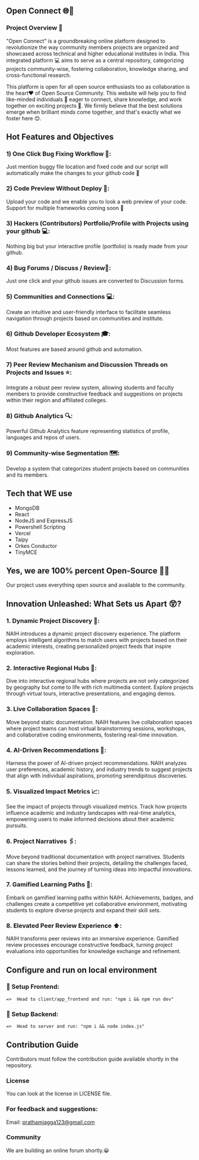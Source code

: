 ##       Open Connect  🌐🧠

### Project Overview 📄
"Open Connect" is a groundbreaking online platform designed to revolutionize the way community members projects are organized and showcased across technical and higher educational institutes in India. This integrated platform 💻 aims to serve as a central repository, categorizing projects community-wise, fostering collaboration, knowledge sharing, and cross-functional research.

This platform is open for all open source enthusiasts too as collaboration is  the heart❤️ of Open Source Community. This website will help you to  find like-minded individuals 🧠 eager to connect, share knowledge, and work together on exciting projects 🚀. We firmly believe that the best solutions emerge when brilliant minds come together, and that's exactly what we foster here 😊.

## Hot Features and Objectives

### 1) One Click Bug Fixing Workflow 📃:
Just mention buggy file location and fixed code and our script will automatically make the changes to your github code 🥳

### 2) Code Preview Without Deploy 🚗:
Upload your code and we enable you to look a web preview of your code. Support for multiple frameworks coming soon 🎉

### 3) Hackers (Contributors) Portfolio/Profile with Projects using your github 💻:
Nothing big but your interactive profile (portfolio) is ready made from your github.

### 4) Bug Forums / Discuss / Review📃:
Just one click and your github issues are converted to Discussion forms.

### 5) Communities and Connections 💻:
Create an intuitive and user-friendly interface to facilitate seamless navigation through projects based on communities and institute.

### 6) Github Developer Ecosystem 🎓:
Most features are based around github and automation.

### 7) Peer Review Mechanism and Discussion Threads on Projects and Issues ⭐:
Integrate a robust peer review system, allowing students and faculty members to provide constructive feedback and suggestions on projects within their region and affiliated colleges.

### 8) Github Analytics 🔍:
Powerful Github Analytics feature representing statistics of profile, languages and repos of users.

### 9) Community-wise Segmentation 🗺️:
Develop a system that categorizes student projects based on communities and its members.

## Tech that WE use
* MongoDB
* React
* NodeJS and ExpressJS
* Powershell Scripting
* Vercel
* Taipy
* Orkes Conductor
* TinyMCE

## Yes, we are 100% percent Open-Source 🌟💯
Our project uses everything open source and available to the community.


## Innovation Unleashed: What Sets us Apart 😲?

### 1. Dynamic Project Discovery 🥏:
NAIH introduces a dynamic project discovery experience. The platform employs intelligent algorithms to match users with projects based on their academic interests, creating personalized project feeds that inspire exploration.

### 2. Interactive Regional Hubs 🎤:
Dive into interactive regional hubs where projects are not only categorized by geography but come to life with rich multimedia content. Explore projects through virtual tours, interactive presentations, and engaging demos.

### 3. Live Collaboration Spaces 🤝:
Move beyond static documentation. NAIH features live collaboration spaces where project teams can host virtual brainstorming sessions, workshops, and collaborative coding environments, fostering real-time innovation.

### 4. AI-Driven Recommendations 🤖:
Harness the power of AI-driven project recommendations. NAIH analyzes user preferences, academic history, and industry trends to suggest projects that align with individual aspirations, promoting serendipitous discoveries.

### 5. Visualized Impact Metrics 📈:
See the impact of projects through visualized metrics. Track how projects influence academic and industry landscapes with real-time analytics, empowering users to make informed decisions about their academic pursuits.

### 6. Project Narratives 🖇️:
Move beyond traditional documentation with project narratives. Students can share the stories behind their projects, detailing the challenges faced, lessons learned, and the journey of turning ideas into impactful innovations.

### 7. Gamified Learning Paths 📖:
Embark on gamified learning paths within NAIH. Achievements, badges, and challenges create a competitive yet collaborative environment, motivating students to explore diverse projects and expand their skill sets.

### 8. Elevated Peer Review Experience ⬆️:
NAIH transforms peer reviews into an immersive experience. Gamified review processes encourage constructive feedback, turning project evaluations into opportunities for knowledge exchange and refinement.



## Configure and run on local environment

### 🚀 Setup Frontend:
    =>  Head to client/app_frontend and run: "npm i && npm run dev" 
### 🚀 Setup Backend:
    =>  Head to server and run: "npm i && node index.js"

## Contribution Guide
Contributors must follow the contribution guide available shortly in the repository.

### License
You can look at the license in LICENSE file.

### For feedback and suggestions:
Email: prathamjagga123@gmail.com

### Community
We are building an online forum shortly.😀
